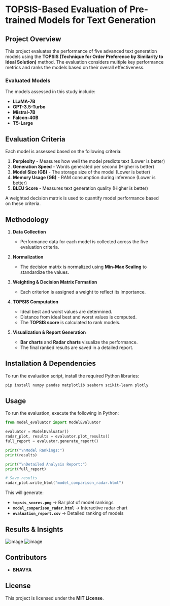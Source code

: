 # **TOPSIS-Based Evaluation of Pre-trained Models for Text Generation**

## **Project Overview**
This project evaluates the performance of five advanced text generation models using the **TOPSIS (Technique for Order Preference by Similarity to Ideal Solution)** method. The evaluation considers multiple key performance metrics and ranks the models based on their overall effectiveness.

### **Evaluated Models**
The models assessed in this study include:
- **LLaMA-7B**
- **GPT-3.5-Turbo**
- **Mistral-7B**
- **Falcon-40B**
- **T5-Large**

## **Evaluation Criteria**
Each model is assessed based on the following criteria:

1. **Perplexity** - Measures how well the model predicts text (Lower is better)
2. **Generation Speed** - Words generated per second (Higher is better)
3. **Model Size (GB)** - The storage size of the model (Lower is better)
4. **Memory Usage (GB)** - RAM consumption during inference (Lower is better)
5. **BLEU Score** - Measures text generation quality (Higher is better)

A weighted decision matrix is used to quantify model performance based on these criteria.

## **Methodology**
1. **Data Collection**  
   - Performance data for each model is collected across the five evaluation criteria.

2. **Normalization**  
   - The decision matrix is normalized using **Min-Max Scaling** to standardize the values.

3. **Weighting & Decision Matrix Formation**  
   - Each criterion is assigned a weight to reflect its importance.

4. **TOPSIS Computation**  
   - Ideal best and worst values are determined.
   - Distance from ideal best and worst values is computed.
   - The **TOPSIS score** is calculated to rank models.

5. **Visualization & Report Generation**  
   - **Bar charts** and **Radar charts** visualize the performance.
   - The final ranked results are saved in a detailed report.

## **Installation & Dependencies**
To run the evaluation script, install the required Python libraries:

```bash
pip install numpy pandas matplotlib seaborn scikit-learn plotly
```

## **Usage**
To run the evaluation, execute the following in Python:

```python
from model_evaluator import ModelEvaluator

evaluator = ModelEvaluator()
radar_plot, results = evaluator.plot_results()
full_report = evaluator.generate_report()

print("\nModel Rankings:")
print(results)

print("\nDetailed Analysis Report:")
print(full_report)

# Save results
radar_plot.write_html("model_comparison_radar.html")
```

This will generate:
- **`topsis_scores.png`** → Bar plot of model rankings
- **`model_comparison_radar.html`** → Interactive radar chart
- **`evaluation_report.csv`** → Detailed ranking of models

## **Results & Insights**
![image](https://github.com/user-attachments/assets/789b605b-6337-4c9f-93c9-aa9a01d67236)
![image](https://github.com/user-attachments/assets/7a9c8b8c-1b7e-42b1-8e98-0f816c524baf)


## **Contributors**
- **BHAVYA**

## **License**
This project is licensed under the **MIT License**.


